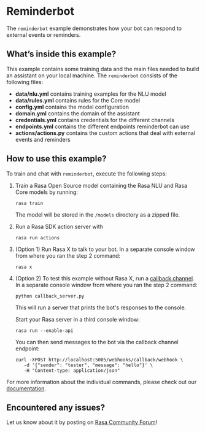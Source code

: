 # Reminderbot

The `reminderbot` example demonstrates how your bot can respond to external events or reminders.

## What’s inside this example?

This example contains some training data and the main files needed to build an
assistant on your local machine. The `reminderbot` consists of the following files:

- **data/nlu.yml** contains training examples for the NLU model  
- **data/rules.yml** contains rules for the Core model  
- **config.yml** contains the model configuration
- **domain.yml** contains the domain of the assistant  
- **credentials.yml** contains credentials for the different channels
- **endpoints.yml** contains the different endpoints reminderbot can use
- **actions/actions.py** contains the custom actions that deal with external events and reminders

## How to use this example?

To train and chat with `reminderbot`, execute the following steps:

1. Train a Rasa Open Source model containing the Rasa NLU and Rasa Core models by running:
    ```
    rasa train
    ```
    The model will be stored in the `/models` directory as a zipped file.

2. Run a Rasa SDK action server with
    ```
    rasa run actions
    ```

3. (Option 1) Run Rasa X to talk to your bot. In a separate console window from where you ran the step 2 command:
    ```
    rasa x
    ```

3. (Option 2) To test this example without Rasa X, run a 
   [callback channel](https://rasa.com/docs/rasa/user-guide/connectors/your-own-website/#callbackinput). 
   In a separate console window from where you ran the step 2 command:
    ```
    python callback_server.py
    ```
     
   This will run a server that prints the bot's responses to the console. 
   
   Start your Rasa server in a third console window: 
   ```
   rasa run --enable-api 
   ```
   
   You can then send messages to the bot via the callback channel endpoint: 
   ```
   curl -XPOST http://localhost:5005/webhooks/callback/webhook \
      -d '{"sender": "tester", "message": "hello"}' \
      -H "Content-type: application/json"
   ```

For more information about the individual commands, please check out our
[documentation](http://rasa.com/docs/rasa/user-guide/command-line-interface/).

## Encountered any issues?
Let us know about it by posting on [Rasa Community Forum](https://forum.rasa.com)!
